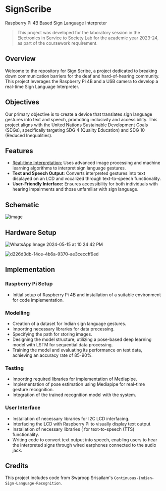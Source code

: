 # SignScribe
Raspberry Pi 4B Based Sign Language Interpreter

> This project was developed for the laboratory session in the Electronics in Service to Society Lab for the academic year 2023-24, as part of the coursework requirement.

## Overview
Welcome to the repository for Sign Scribe, a project dedicated to breaking down communication barriers for the deaf and hard-of-hearing community. This project leverages the Raspberry Pi 4B and a USB camera to develop a real-time Sign Language Interpreter.

## Objectives
Our primary objective is to create a device that translates sign language gestures into text and speech, promoting inclusivity and accessibility. This project aligns with the United Nations Sustainable Development Goals (SDGs), specifically targeting SDG 4 (Quality Education) and SDG 10 (Reduced Inequalities).

## Features
* <u>Real-time Interpretation:</u> Uses advanced image processing and machine learning algorithms to interpret sign language gestures.
* **Text and Speech Output:** Converts interpreted gestures into text displayed on an LCD and vocalized through text-to-speech functionality.
* **User-Friendly Interface:** Ensures accessibility for both individuals with hearing impairments and those unfamiliar with sign language.


## Schematic
![image](https://github.com/bazingamofos/SignScribe/assets/69231405/0f55ea17-704f-4c3f-b0aa-a775d13f491f)

## Hardware Setup
![WhatsApp Image 2024-05-15 at 10 24 42 PM](https://github.com/bazingamofos/SignScribe/assets/69231405/de812f2f-13f5-4c92-aa18-41be5733430d)

![d226d3db-14ce-4b6a-9370-ae3ceccff9ed](https://github.com/bazingamofos/SignScribe/assets/69231405/96039f51-bbc5-493a-bb21-d02807a3b05c)

## Implementation

### Raspberry Pi Setup
* Initial setup of Raspberry Pi 4B and installation of a suitable environment for code implementation.

### Modelling
* Creation of a dataset for Indian sign language gestures.
* Importing necessary libraries for data processing.
* Specifying the path for storing images.
* Designing the model structure, utilizing a pose-based deep learning model with LSTM for sequential data processing.
* Training the model and evaluating its performance on test data, achieving an accuracy rate of 85-90%.

### Testing
* Importing required libraries for implementation of Mediapipe.
* Implementation of pose estimation using Mediapipe for real-time gesture recognition.
* Integration of the trained recognition model with the system.

### User Interface
* Installation of necessary libraries for I2C LCD interfacing.
* Interfacing the LCD with Raspberry Pi to visually display text output.
* Installation of necessary libraries ( for text-to-speech (TTS) functionality.
* Writing code to convert text output into speech, enabling users to hear the interpreted signs through wired earphones connected to the audio jack.

## Credits 
This project includes code from Swaroop Srisailam's `Continuous-Indian-Sign-Language-Recognition`.


